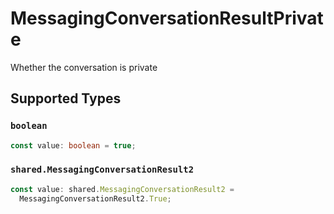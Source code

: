 # MessagingConversationResultPrivate

Whether the conversation is private


## Supported Types

### `boolean`

```typescript
const value: boolean = true;
```

### `shared.MessagingConversationResult2`

```typescript
const value: shared.MessagingConversationResult2 =
  MessagingConversationResult2.True;
```

